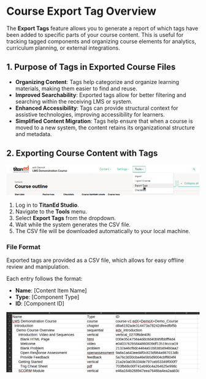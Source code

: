 # Course Export Tag Overview


The **Export Tags** feature allows you to generate a report of which tags have been added to specific parts of your course content. This is useful for tracking tagged components and organizing course elements for analytics, curriculum planning, or external integrations.


## 1. Purpose of Tags in Exported Course Files

- **Organizing Content**: Tags help categorize and organize learning materials, making them easier to find and reuse.
- **Improved Searchability**: Exported tags allow for better filtering and searching within the receiving LMS or system.
- **Enhanced Accessibility**: Tags can provide structural context for assistive technologies, improving accessibility for learners.
- **Simplified Content Migration**: Tags help ensure that when a course is moved to a new system, the content retains its organizational structure and metadata.

## 2. Exporting Course Content with Tags

![Export Tag](../images/studio11.png)

1. Log in to **TitanEd Studio**.
2. Navigate to the **Tools** menu.
3. Select **Export Tags** from the dropdown.
4. Wait while the system generates the CSV file.
5. The CSV file will be downloaded automatically to your local machine.

### File Format

Exported tags are provided as a CSV file, which allows for easy offline review and manipulation.

Each entry follows the format:

- **Name**: [Content Item Name]  
- **Type**: [Component Type]  
- **ID**: [Component ID]

![Export Tag](../images/studio12.png)

